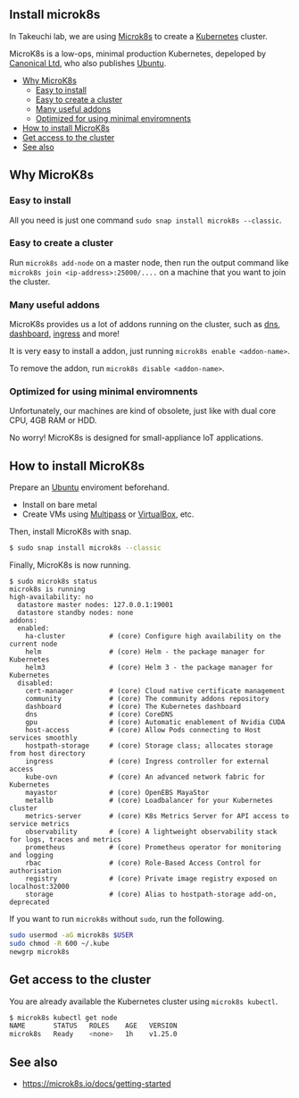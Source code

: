 ## Install microk8s <!-- omit in toc -->

In Takeuchi lab, we are using [Microk8s] to create a [Kubernetes] cluster.

MicroK8s is a low-ops, minimal production Kubernetes, depeloped by [Canonical Ltd], who also publishes [Ubuntu].

- [Why MicroK8s](#why-microk8s)
  - [Easy to install](#easy-to-install)
  - [Easy to create a cluster](#easy-to-create-a-cluster)
  - [Many useful addons](#many-useful-addons)
  - [Optimized for using minimal enviromnents](#optimized-for-using-minimal-enviromnents)
- [How to install MicroK8s](#how-to-install-microk8s)
- [Get access to the cluster](#get-access-to-the-cluster)
- [See also](#see-also)

## Why MicroK8s

### Easy to install

All you need is just one command `sudo snap install microk8s --classic`.

### Easy to create a cluster

Run `microk8s add-node` on a master node, then run the output command like `microk8s join <ip-address>:25000/....` on a machine that you want to join the cluster.

### Many useful addons

MicroK8s provides us a lot of addons running on the cluster, such as [dns](https://microk8s.io/docs/addon-dns), [dashboard](https://microk8s.io/docs/addon-dashboard), [ingress](https://microk8s.io/docs/ingress) and more!

It is very easy to install a addon, just running `microk8s enable <addon-name>`.

To remove the addon, run `microk8s disable <addon-name>`.

### Optimized for using minimal enviromnents

Unfortunately, our machines are kind of obsolete, just like with dual core CPU, 4GB RAM or HDD.

No worry! MicroK8s is designed for small-appliance IoT applications.

## How to install MicroK8s

Prepare an [Ubuntu] enviroment beforehand.

- Install on bare metal
- Create VMs using [Multipass] or [VirtualBox], etc.

Then, install MicroK8s with snap.

```sh
$ sudo snap install microk8s --classic
```

Finally, MicroK8s is now running.

```console
$ sudo microk8s status
microk8s is running
high-availability: no
  datastore master nodes: 127.0.0.1:19001
  datastore standby nodes: none
addons:
  enabled:
    ha-cluster           # (core) Configure high availability on the current node
    helm                 # (core) Helm - the package manager for Kubernetes
    helm3                # (core) Helm 3 - the package manager for Kubernetes
  disabled:
    cert-manager         # (core) Cloud native certificate management
    community            # (core) The community addons repository
    dashboard            # (core) The Kubernetes dashboard
    dns                  # (core) CoreDNS
    gpu                  # (core) Automatic enablement of Nvidia CUDA
    host-access          # (core) Allow Pods connecting to Host services smoothly
    hostpath-storage     # (core) Storage class; allocates storage from host directory
    ingress              # (core) Ingress controller for external access
    kube-ovn             # (core) An advanced network fabric for Kubernetes
    mayastor             # (core) OpenEBS MayaStor
    metallb              # (core) Loadbalancer for your Kubernetes cluster
    metrics-server       # (core) K8s Metrics Server for API access to service metrics
    observability        # (core) A lightweight observability stack for logs, traces and metrics
    prometheus           # (core) Prometheus operator for monitoring and logging
    rbac                 # (core) Role-Based Access Control for authorisation
    registry             # (core) Private image registry exposed on localhost:32000
    storage              # (core) Alias to hostpath-storage add-on, deprecated
```

If you want to run `microk8s` without `sudo`, run the following.

```sh
sudo usermod -aG microk8s $USER
sudo chmod -R 600 ~/.kube
newgrp microk8s
```

## Get access to the cluster

You are already available the Kubernetes cluster using `microk8s kubectl`.

```sh
$ microk8s kubectl get node
NAME       STATUS   ROLES    AGE   VERSION
microk8s   Ready    <none>   1h    v1.25.0
```

## See also

- <https://microk8s.io/docs/getting-started>

[microk8s]: https://microk8s.io/docs
[kubernetes]: https://kubernetes.io/ja/docs/home/
[canonical ltd]: https://canonical.com/
[ubuntu]: https://ubuntu.com/
[multipass]: https://multipass.run/
[virtualbox]: https://www.virtualbox.org/
